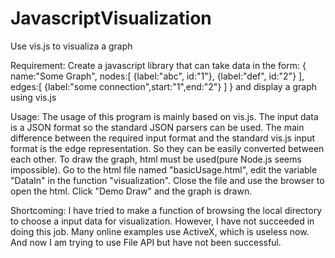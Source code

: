 # JavascriptVisualization
Use vis.js to visualiza a graph

Requirement:
Create a javascript library that can take data in the form:
{
name:"Some Graph",
nodes:[
    {label:"abc", id:"1"},
    {label:"def", id:"2"}
],
edges:[
    {label:"some connection",start:"1",end:"2"}
]
}
and display a graph using vis.js

Usage:
  The usage of this program is mainly based on vis.js.
  The input data is a JSON format so the standard JSON parsers can be used. The main difference between the required input format 
and the standard vis.js input format is the edge representation. So they can be easily converted between each other.
  To draw the graph, html must be used(pure Node.js seems impossible). Go to the html file named "basicUsage.html", edit 
the variable "DataIn" in the function "visualization". Close the file and use the browser to open the html. Click "Demo
Draw" and the graph is drawn.

Shortcoming:
  I have tried to make a function of browsing the local directory to choose a input data for visualization. However, I have not succeeded in doing this job. Many online examples use ActiveX, which is useless now. And now I am trying to use File API
but have not been successful.
